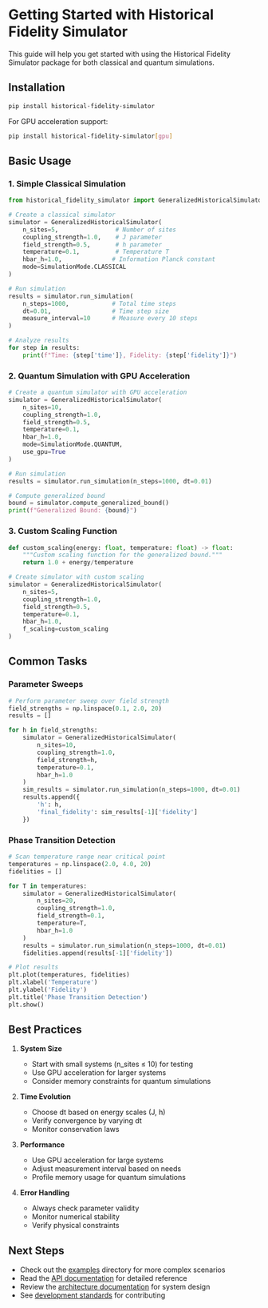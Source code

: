 # Getting Started with Historical Fidelity Simulator

This guide will help you get started with using the Historical Fidelity Simulator package for both classical and quantum simulations.

## Installation

```bash
pip install historical-fidelity-simulator
```

For GPU acceleration support:
```bash
pip install historical-fidelity-simulator[gpu]
```

## Basic Usage

### 1. Simple Classical Simulation

```python
from historical_fidelity_simulator import GeneralizedHistoricalSimulator, SimulationMode

# Create a classical simulator
simulator = GeneralizedHistoricalSimulator(
    n_sites=5,                # Number of sites
    coupling_strength=1.0,    # J parameter
    field_strength=0.5,       # h parameter
    temperature=0.1,          # Temperature T
    hbar_h=1.0,              # Information Planck constant
    mode=SimulationMode.CLASSICAL
)

# Run simulation
results = simulator.run_simulation(
    n_steps=1000,            # Total time steps
    dt=0.01,                 # Time step size
    measure_interval=10      # Measure every 10 steps
)

# Analyze results
for step in results:
    print(f"Time: {step['time']}, Fidelity: {step['fidelity']}")
```

### 2. Quantum Simulation with GPU Acceleration

```python
# Create a quantum simulator with GPU acceleration
simulator = GeneralizedHistoricalSimulator(
    n_sites=10,
    coupling_strength=1.0,
    field_strength=0.5,
    temperature=0.1,
    hbar_h=1.0,
    mode=SimulationMode.QUANTUM,
    use_gpu=True
)

# Run simulation
results = simulator.run_simulation(n_steps=1000, dt=0.01)

# Compute generalized bound
bound = simulator.compute_generalized_bound()
print(f"Generalized Bound: {bound}")
```

### 3. Custom Scaling Function

```python
def custom_scaling(energy: float, temperature: float) -> float:
    """Custom scaling function for the generalized bound."""
    return 1.0 + energy/temperature

# Create simulator with custom scaling
simulator = GeneralizedHistoricalSimulator(
    n_sites=5,
    coupling_strength=1.0,
    field_strength=0.5,
    temperature=0.1,
    hbar_h=1.0,
    f_scaling=custom_scaling
)
```

## Common Tasks

### Parameter Sweeps

```python
# Perform parameter sweep over field strength
field_strengths = np.linspace(0.1, 2.0, 20)
results = []

for h in field_strengths:
    simulator = GeneralizedHistoricalSimulator(
        n_sites=10,
        coupling_strength=1.0,
        field_strength=h,
        temperature=0.1,
        hbar_h=1.0
    )
    sim_results = simulator.run_simulation(n_steps=1000, dt=0.01)
    results.append({
        'h': h,
        'final_fidelity': sim_results[-1]['fidelity']
    })
```

### Phase Transition Detection

```python
# Scan temperature range near critical point
temperatures = np.linspace(2.0, 4.0, 20)
fidelities = []

for T in temperatures:
    simulator = GeneralizedHistoricalSimulator(
        n_sites=20,
        coupling_strength=1.0,
        field_strength=0.1,
        temperature=T,
        hbar_h=1.0
    )
    results = simulator.run_simulation(n_steps=1000, dt=0.01)
    fidelities.append(results[-1]['fidelity'])

# Plot results
plt.plot(temperatures, fidelities)
plt.xlabel('Temperature')
plt.ylabel('Fidelity')
plt.title('Phase Transition Detection')
plt.show()
```

## Best Practices

1. **System Size**
   - Start with small systems (n_sites ≤ 10) for testing
   - Use GPU acceleration for larger systems
   - Consider memory constraints for quantum simulations

2. **Time Evolution**
   - Choose dt based on energy scales (J, h)
   - Verify convergence by varying dt
   - Monitor conservation laws

3. **Performance**
   - Use GPU acceleration for large systems
   - Adjust measurement interval based on needs
   - Profile memory usage for quantum simulations

4. **Error Handling**
   - Always check parameter validity
   - Monitor numerical stability
   - Verify physical constraints

## Next Steps

- Check out the [examples](examples/) directory for more complex scenarios
- Read the [API documentation](api/README.md) for detailed reference
- Review the [architecture documentation](architecture.md) for system design
- See [development standards](development_standards_and_project_goals.md) for contributing 